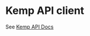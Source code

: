 # Kemp API client

See [Kemp API Docs](https://kemptechnologies.com/files/support/documentation/KEMP_Restful%20API.pdf)
